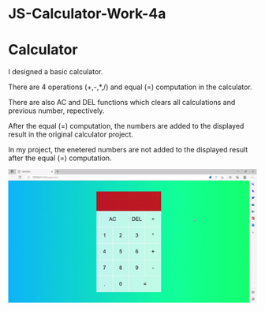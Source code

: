 # JS-Calculator-Work-4a
<h1> Calculator</h1>

I designed a basic calculator.

There are 4 operations (+,-,*,/) and equal (=) computation in the calculator.

There are also AC and DEL functions which clears all calculations and previous number, repectively. 

After the equal (=) computation, the numbers are added to the displayed result in the original calculator project.

In my project, the enetered numbers are not added to the displayed result after the equal (=) computation.

![](Calculator.gif)
